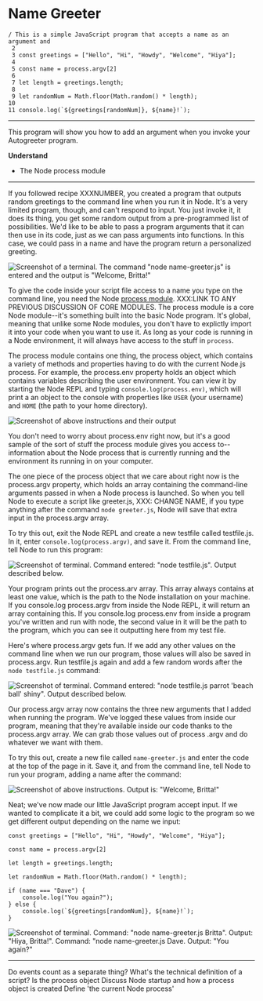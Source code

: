 # Name Greeter

````
/ This is a simple JavaScript program that accepts a name as an argument and
 2
 3 const greetings = ["Hello", "Hi", "Howdy", "Welcome", "Hiya"];
 4
 5 const name = process.argv[2]
 6
 7 let length = greetings.length;
 8
 9 let randomNum = Math.floor(Math.random() * length);
10
11 console.log(`${greetings[randomNum]}, ${name}!`);
````

___

This program will show you how to add an argument when you invoke your Autogreeter program.

**Understand**
* The Node process module
___

If you followed recipe XXXNUMBER, you created a program that outputs random greetings to the command line when you run it in Node. It's a very limited program, though, and can't respond to input. You just invoke it, it does its thing, you get some random output from a pre-programmed list of possibilities. We'd like to be able to pass a program arguments that it can then use in its code, just as we can pass arguments into functions. In this case, we could pass in a name and have the program return a personalized greeting. 

![Screenshot of a terminal. The command "node name-greeter.js" is entered and the output is "Welcome, Britta!"](https://github.com/bkager/Node-cookbook/assets/68086185/2427dc11-d4a4-4ff2-ae69-1cb07c6a27ee)


To give the code inside your script file access to a name you type on the command line, you need the Node [process module](https://nodejs.org/api/process.html#processconfig). XXX:LINK TO ANY PREVIOUS DISCUSSION OF CORE MODULES. The process module is a core Node module--it's something built into the basic Node program. It's global, meaning that unlike some Node modules, you don't have to explictly import it into your code when you want to use it. As long as your code is running in a Node environment, it will always have access to the stuff in `process`. 

The process module contains one thing, the process object, which contains a variety of methods and properties having to do with the current Node.js process. For example, the process.env property holds an object which contains variables describing the user environment. You can view it by starting the Node REPL and typing `console.log(process.env)`, which will print a an object to the console with properties like `USER` (your username) and `HOME` (the path to your home directory).

![Screenshot of above instructions and their output](https://github.com/bkager/Node-cookbook/assets/68086185/99c55486-25bb-4648-be67-a60765a5efb2)

You don't need to worry about process.env right now, but it's a good sample of the sort of stuff the process module gives you access to--information about the Node process that is currently running and the environment its running in on your computer. 

The one piece of the process object that we care about right now is the process.argv property, which holds an array containing the command-line arguments passed in when a Node process is launched. So when you tell Node to execute a script like greeter.js, XXX: CHANGE NAME, if you type anything after the command `node greeter.js`, Node will save that extra input in the process.argv array. 

To try this out, exit the Node REPL and create a new testfile called testfile.js. In it, enter `console.log(process.argv)`, and save it. From the command line, tell Node to run this program: 

![Screenshot of terminal. Command entered: "node testfile.js". Output described below.](https://github.com/bkager/Node-cookbook/assets/68086185/962480c3-08e9-48a6-9e2c-f00f878e7735)

Your program prints out the process.arv array. This array always contains at least one value, which is the path to the Node installation on your machine. If you console.log process.argv from inside the Node REPL, it will return an array containing this. If you console.log process.env from inside a program you've written and run with node, the second value in it will be the path to the program, which you can see it outputting here from my test file. 

Here's where process.argv gets fun. If we add any other values on the command line when we run our program, those values will also be saved in process.argv. Run testfile.js again and add a few random words after the `node testfile.js` command:

![Screenshot of terminal. Command entered: "node testfile.js parrot 'beach ball' shiny". Output described below.](https://github.com/bkager/Node-cookbook/assets/68086185/e5c82eba-baad-43d2-9972-8d012a5e286c)

Our process.argv array now contains the three new arguments that I added when running the program. We've logged these values from inside our program, meaning that they're available inside our code thanks to the process.argv array. We can grab those values out of process .argv and do whatever we want with them. 

To try this out, create a new file called `name-greeter.js` and enter the code at the top of the page in it. Save it, and from the command line, tell Node to run your program, adding a name after the command: 

![Screenshot of above instructions. Output is: "Welcome, Britta!"](https://github.com/bkager/Node-cookbook/assets/68086185/2fae619a-45ee-4f1e-90af-b74d19cfcb67)

Neat; we've now made our little JavaScript program accept input. If we wanted to complicate it a bit, we could add some logic to the program so we get different output depending on the name we input: 

````
const greetings = ["Hello", "Hi", "Howdy", "Welcome", "Hiya"]; 

const name = process.argv[2]

let length = greetings.length;

let randomNum = Math.floor(Math.random() * length);

if (name === "Dave") {
	console.log("You again?");
} else {
	console.log(`${greetings[randomNum]}, ${name}!`);
}
````

![Screenshot of terminal. Command: "node name-greeter.js Britta". Output: "Hiya, Britta!". Command: "node name-greeter.js Dave. Output: "You again?"](https://github.com/bkager/Node-cookbook/assets/68086185/db38099e-63a9-4b14-a16d-23af41b913d3)






____
Do events count as a separate thing?
What's the technical definition of a script?
Is the process object 
Discuss Node startup and how a process object is created
Define 'the current Node process'
